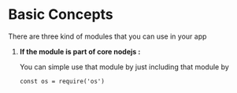 <h1>Basic Concepts</h1>
<p>There are three kind of modules that you can use in your app</p>
<ol>
<li><strong>If the module is part of core nodejs :</strong> 
<p>You can simple use that module by just including that module by 

``` 
const os = require('os')
```
</p>
</li>
</ol>
